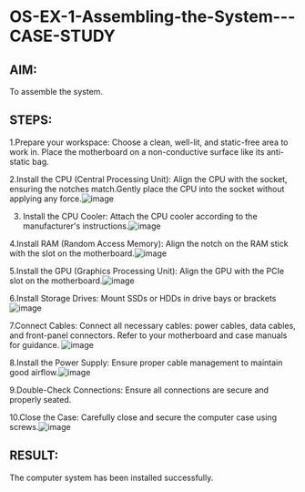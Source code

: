 # OS-EX-1-Assembling-the-System---CASE-STUDY

## AIM:
To assemble the system.
## STEPS:
1.Prepare your workspace:
Choose a clean, well-lit, and static-free area to work in.
Place the motherboard on a non-conductive
surface like its anti-static bag.

2.Install the CPU (Central Processing Unit):
Align the CPU with the socket, ensuring the
notches match.Gently place the CPU into the 
socket without applying any force.![image](https://github.com/Reebak04/OS-EX-1-Assembling-the-System---CASE-STUDY/assets/118364993/a4c51c04-7a28-4817-aa2a-15e2b3679e52)

3. Install the CPU Cooler:
 Attach the CPU cooler according to the
manufacturer's instructions.![image](https://github.com/Reebak04/OS-EX-1-Assembling-the-System---CASE-STUDY/assets/118364993/cd776f14-6715-4f0a-85fd-20e22258fb64)

4.Install RAM (Random Access Memory):
Align the notch on the RAM stick
with the slot on the motherboard.![image](https://github.com/Reebak04/OS-EX-1-Assembling-the-System---CASE-STUDY/assets/118364993/b5e28a75-18ae-4574-8ca6-b073c7c0d1b6)

5.Install the GPU (Graphics Processing Unit):
Align the GPU with the PCIe slot
on the motherboard.![image](https://github.com/Reebak04/OS-EX-1-Assembling-the-System---CASE-STUDY/assets/118364993/2c0a15d4-d781-4961-a8bd-8d6ddcec0cf8)

6.Install Storage Drives:
Mount SSDs or HDDs in drive 
bays or brackets![image](https://github.com/Reebak04/OS-EX-1-Assembling-the-System---CASE-STUDY/assets/118364993/27fb2d4b-3dec-4765-9d5c-b7139534b0fd)


7.Connect Cables:
Connect all necessary cables: power cables,
data cables, and front-panel connectors.
Refer to your motherboard and case manuals
for guidance.
![image](https://github.com/Reebak04/OS-EX-1-Assembling-the-System---CASE-STUDY/assets/118364993/8d9601cb-e1fe-40d5-adc5-e3e00c497162)

8.Install the Power Supply:
Ensure proper cable management 
to maintain good airflow.![image](https://github.com/Reebak04/OS-EX-1-Assembling-the-System---CASE-STUDY/assets/118364993/78d65ce0-482b-423b-a633-66e79a6075c8)


9.Double-Check Connections:
Ensure all connections are secure and properly seated.

10.Close the Case:
Carefully close and secure the computer case using screws.![image](https://github.com/Reebak04/OS-EX-1-Assembling-the-System---CASE-STUDY/assets/118364993/f25e414d-725c-4e08-9829-107b07cba113)

## RESULT:
The computer system has been installed successfully.
